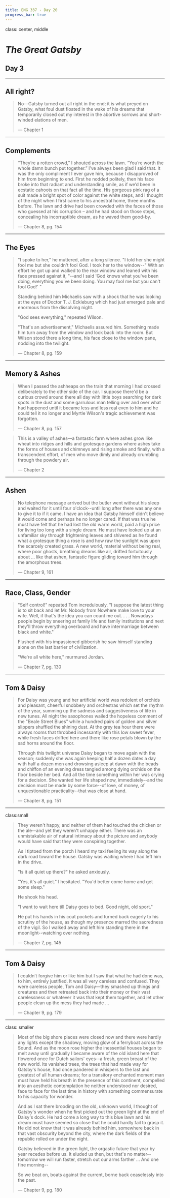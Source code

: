 ```yaml
---
title: ENG 337 - Day 20
progress_bar: true
---
```


class: center, middle

# *The Great Gatsby*

<h2 class="hug">Day 3</h2>

---
## All right?

> No—Gatsby turned out all right in the end; it is what preyed on Gatsby, what foul dust floated in the wake of his dreams that temporarily closed out my interest in the abortive sorrows and short-winded elations of men.
>
> — Chapter 1
---

## Complements

> “They’re a rotten crowd,” I shouted across the lawn. “You’re worth the whole damn bunch put together.” I’ve always been glad I said that. It was the only compliment I ever gave him, because I disapproved of him from beginning to end. First he nodded politely, then his face broke into that radiant and understanding smile, as if we’d been in ecstatic cahoots on that fact all the time. His gorgeous pink rag of a suit made a bright spot of color against the white steps, and I thought of the night when I first came to his ancestral home, three months before. The lawn and drive had been crowded with the faces of those who guessed at his corruption – and he had stood on those steps, concealing his incorruptible dream, as he waved them good-by.
>
> — Chapter 8, pg. 154

---

## The Eyes

>"I spoke to her," he muttered, after a long silence. "I told her she might fool me but she couldn't fool God. I took her to the window--" With an effort he got up and walked to the rear window and leaned with his face pressed against it, "--and I said 'God knows what you've been doing, everything you've been doing. You may fool me but you can't fool God!' "
>
>Standing behind him Michaelis saw with a shock that he was looking at the eyes of Doctor T. J. Eckleburg which had just emerged pale and enormous from the dissolving night.
>
>"God sees everything," repeated Wilson.
>
>"That's an advertisement," Michaelis assured him. Something made him turn away from the window and look back into the room. But Wilson stood there a long time, his face close to the window pane, nodding into the twilight.
>
> — Chapter 8, pg. 159
---

## Memory & Ashes

> When I passed the ashheaps on the train that morning I had crossed deliberately to the other side of the car. I suppose there'd be a curious crowd around there all day with little boys searching for dark spots in the dust and some garrulous man telling over and over what had happened until it became less and less real even to him and he could tell it no longer and Myrtle Wilson's tragic achievement was forgotten.
>
> — Chapter 8, pg. 157

>This is a valley of ashes—a fantastic farm where ashes grow like wheat into ridges and hills and grotesque gardens where ashes take the forms of houses and chimneys and rising smoke and finally, with a transcendent effort, of men who move dimly and already crumbling through the powdery air.
>
> — Chapter 2
---

## Ashen

> No telephone message arrived but the butler went without his sleep and waited for it until four o'clock--until long after there was any one to give it to if it came. I have an idea that Gatsby himself didn't believe it would come and perhaps he no longer cared. If that was true he must have felt that he had lost the old warm world, paid a high price for living too long with a single dream. He must have looked up at an unfamiliar sky through frightening leaves and shivered as he found what a grotesque thing a rose is and how raw the sunlight was upon the scarcely created grass. A new world, material without being real, where poor ghosts, breathing dreams like air, drifted fortuitously about ... like that ashen, fantastic figure gliding toward him through the amorphous trees.
>
> — Chapter 9, 161
---

## Race, Class, Gender

> "Self control!" repeated Tom incredulously. "I suppose the latest thing is to sit back and let Mr. Nobody from Nowhere make love to your wife. Well, if that's the idea you can count me out. . . . Nowadays people begin by sneering at family life and family institutions and next they'll throw everything overboard and have intermarriage between black and white."
>
> Flushed with his impassioned gibberish he saw himself standing alone on the last barrier of civilization.
>
> "We're all white here," murmured Jordan.
>
> — Chapter 7, pg. 130

---
## Tom & Daisy

> For Daisy was young and her artificial world was redolent of orchids and pleasant, cheerful snobbery and orchestras which set the rhythm of the year, summing up the sadness and suggestiveness of life in new tunes. All night the saxophones wailed the hopeless comment of the "Beale Street Blues" while a hundred pairs of golden and silver slippers shuffled the shining dust. At the grey tea hour there were always rooms that throbbed incessantly with this low sweet fever, while fresh faces drifted here and there like rose petals blown by the sad horns around the floor.
>
>Through this twilight universe Daisy began to move again with the season; suddenly she was again keeping half a dozen dates a day with half a dozen men and drowsing asleep at dawn with the beads and chiffon of an evening dress tangled among dying orchids on the floor beside her bed. And all the time something within her was crying for a decision. She wanted her life shaped now, immediately--and the decision must be made by some force--of love, of money, of unquestionable practicality--that was close at hand.
>
> — Chapter 8, pg. 151
---
class:small

> They weren't happy, and neither of them had touched the chicken or the ale--and yet they weren't unhappy either. There was an unmistakable air of natural intimacy about the picture and anybody would have said that they were conspiring together.
>
> As I tiptoed from the porch I heard my taxi feeling its way along the dark road toward the house. Gatsby was waiting where I had left him in the drive.
>
>"Is it all quiet up there?" he asked anxiously.
>
>"Yes, it's all quiet." I hesitated. "You'd better come home and get some sleep."
>
>He shook his head.
>
>"I want to wait here till Daisy goes to bed. Good night, old sport."
>
>He put his hands in his coat pockets and turned back eagerly to his scrutiny of the house, as though my presence marred the sacredness of the vigil. So I walked away and left him standing there in the moonlight--watching over nothing.
>
> — Chapter 7, pg. 145
---
## Tom & Daisy

> I couldn’t forgive him or like him but I saw that what he had done was, to him, entirely justified. It was all very careless and confused. They were careless people, Tom and Daisy—they smashed up things and creatures and then retreated back into their money or their vast carelessness or whatever it was that kept them together, and let other people clean up the mess they had made …
>
> — Chapter 9, pg. 179


---
class: smaller

> Most of the big shore places were closed now and there were hardly any lights except the shadowy, moving glow of a ferryboat across the Sound. And as the moon rose higher the inessential houses began to melt away until gradually I became aware of the old island here that flowered once for Dutch sailors' eyes--a fresh, green breast of the new world. Its vanished trees, the trees that had made way for Gatsby's house, had once pandered in whispers to the last and greatest of all human dreams; for a transitory enchanted moment man must have held his breath in the presence of this continent, compelled into an aesthetic contemplation he neither understood nor desired, face to face for the last time in history with something commensurate to his capacity for wonder.
>
>And as I sat there brooding on the old, unknown world, I thought of Gatsby's wonder when he first picked out the green light at the end of Daisy's dock. He had come a long way to this blue lawn and his dream must have seemed so close that he could hardly fail to grasp it. He did not know that it was already behind him, somewhere back in that vast obscurity beyond the city, where the dark fields of the republic rolled on under the night.
>
>Gatsby believed in the green light, the orgastic future that year by year recedes before us. It eluded us then, but that's no matter--tomorrow we will run faster, stretch out our arms farther ... And one fine morning--
>
>So we beat on, boats against the current, borne back ceaselessly into the past.
>
> — Chapter 9, pg. 180